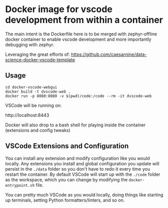 # Docker image for vscode development from within a container

The main intent is the Dockerfile here is to be merged with zephyr-offline 
docker container to enable vscode development and more importantly 
debugging with zephyr.

Leveraging the great efforts of: https://github.com/caesarnine/data-science-docker-vscode-template

## Usage

```
cd docker-vscode-webgui
docker build -t dvscode-web .
docker run -p 8080:8080 -v $(pwd)/code:/code --rm -it dvscode-web
```

VSCode will be running on:

http://localhost:8443

Docker will also drop to a bash shell for playing inside the container
 (extensions and config tweaks)

## VSCode Extensions and Configuration

You can install any extension and modify configuration like you would locally. Any extensions you install and global configuration you update will persist in the `./data` folder so you don't have to redo it every time you restart the container. By default VSCode will start up with the `./code` folder as the workspace, which you can change by modifying the `docker-entrypoint.sh` file.

You can pretty much VSCode as you would locally, doing things like starting up terminals, setting Python formatters/linters, and so on.
